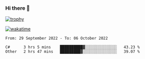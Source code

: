 ### Hi there 👋

[![trophy](https://github-profile-trophy.vercel.app/?username=cxnky&theme=dracula)](https://github.com/ryo-ma/github-profile-trophy)

[![wakatime](https://wakatime.com/badge/user/1c39c599-5497-41b9-a5be-2c4676e7fd23.svg)](https://wakatime.com/@1c39c599-5497-41b9-a5be-2c4676e7fd23)
<!--START_SECTION:waka-->

```text
From: 29 September 2022 - To: 06 October 2022

C#      3 hrs 5 mins    ██████████▓░░░░░░░░░░░░░░   43.23 %
Other   2 hrs 47 mins   █████████▓░░░░░░░░░░░░░░░   39.07 %
```

<!--END_SECTION:waka-->
